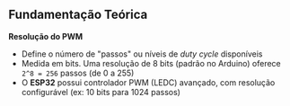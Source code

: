 ## Fundamentação Teórica

**Resolução do PWM**

- Define o número de "passos" ou níveis de *duty cycle* disponíveis
- Medida em bits. Uma resolução de 8 bits (padrão no Arduino) oferece `2^8 = 256` passos (de 0 a 255)
- O **ESP32** possui controlador PWM (LEDC) avançado, com resolução configurável (ex: 10 bits para 1024 passos)
